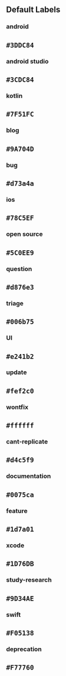 ## Default Labels

### android
`#3DDC84`
------

### android studio
`#3CDC84`
------

### kotlin
`#7F51FC`
------

### blog
`#9A704D`
------

### bug
`#d73a4a`
------

### ios
`#78C5EF`
------

### open source
`#5C0EE9`
------

### question
`#d876e3`
------

### triage
`#006b75`
------

### UI
`#e241b2`
------

### update
`#fef2c0`
------

### wontfix
`#ffffff`
------

### cant-replicate
`#d4c5f9`
------

### documentation
`#0075ca`
------

### feature
`#1d7a01`
------

### xcode
`#1D76DB`
------

### study-research
`#9D34AE`
------

### swift
`#F05138`
------

### deprecation
`#F77760`
------


